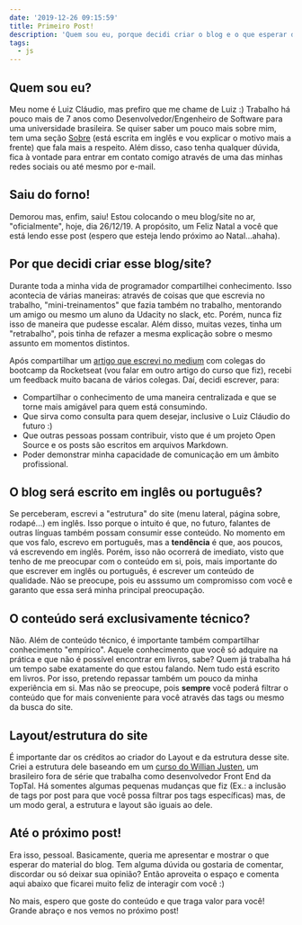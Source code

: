 ```yaml
---
date: '2019-12-26 09:15:59'
title: Primeiro Post!
description: 'Quem sou eu, porque decidi criar o blog e o que esperar de conteúdo.'
tags:
  - js
---
```

## Quem sou eu?

Meu nome é Luiz Cláudio, mas prefiro que me chame de Luiz :) Trabalho há pouco mais de 7 anos como Desenvolvedor/Engenheiro de Software para uma universidade brasileira. Se quiser saber um pouco mais sobre mim, tem uma seção [Sobre](https://lcnogueira.com/about/) (está escrita em inglês e vou explicar o motivo mais a frente) que fala mais a respeito. Além disso, caso tenha qualquer dúvida, fica à vontade para entrar em contato comigo através de uma das minhas redes sociais ou até mesmo por e-mail.

## Saiu do forno!

Demorou mas, enfim, saiu! Estou colocando o meu blog/site no ar, "oficialmente", hoje, dia 26/12/19. A propósito, um Feliz Natal a você que está lendo esse post (espero que esteja lendo próximo ao Natal...ahaha).

## Por que decidi criar esse blog/site?

Durante toda a minha vida de programador compartilhei conhecimento. Isso acontecia de várias maneiras: através de coisas que que escrevia no trabalho, "mini-treinamentos" que fazia também no trabalho, mentorando um amigo ou mesmo um aluno da Udacity no slack, etc. Porém, nunca fiz isso de maneira que pudesse escalar. Além disso, muitas vezes, tinha um "retrabalho", pois tinha de refazer a mesma explicação sobre o mesmo assunto em momentos distintos.

Após compartilhar um [artigo que escrevi no medium](https://medium.com/@lcnogueira/um-guia-para-contribui%C3%A7%C3%A3o-em-projetos-open-source-no-github-46a423e4e9b3?source=friends_link&sk=49e3aa412d8a81cdc74a24f325f88667) com colegas do bootcamp da Rocketseat (vou falar em outro artigo do curso que fiz), recebi um feedback muito bacana de vários colegas. Daí, decidi escrever, para:

* Compartilhar o conhecimento de uma maneira centralizada e que se torne mais amigável para quem está consumindo.
* Que sirva como consulta para quem desejar, inclusive o Luiz Cláudio do futuro :)
* Que outras pessoas possam contribuir, visto que é um projeto Open Source e os posts são escritos em arquivos Markdown.
* Poder demonstrar minha capacidade de comunicação em um âmbito profissional.

## O blog será escrito em inglês ou português?

Se perceberam, escrevi a "estrutura" do site (menu lateral, página sobre, rodapé...) em inglês. Isso porque o intuito é que, no futuro, falantes de outras línguas também possam consumir esse conteúdo. No momento em que vos falo, escrevo em português, mas a **tendência** é que, aos poucos, vá escrevendo em inglês. Porém, isso não ocorrerá de imediato, visto que tenho de me preocupar com o conteúdo em si, pois, mais importante do que escrever em inglês ou português, é escrever um conteúdo de qualidade. Não se preocupe, pois eu asssumo um compromisso com você e garanto que essa será minha principal preocupação.

## O conteúdo será exclusivamente técnico?

Não. Além de conteúdo técnico, é importante também compartilhar conhecimento "empírico". Aquele conhecimento que você só adquire na prática e que não é possível encontrar em livros, sabe? Quem já trabalha há um tempo sabe exatamente do que estou falando. Nem tudo está escrito em livros. Por isso, pretendo repassar também um pouco da minha experiência em si. Mas não se preocupe, pois **sempre** você poderá filtrar o conteúdo que for mais conveniente para você através das tags ou mesmo da busca do site.

## Layout/estrutura do site

É importante dar os créditos ao criador do Layout e da estrutura desse site. Criei a estrutura dele baseando em um [curso do Willian Justen](https://www.udemy.com/course/gatsby-crie-um-site-pwa-com-react-graphql-e-netlify-cms/), um brasileiro fora de série que trabalha como desenvolvedor Front End da TopTal. Há somentes algumas pequenas mudanças que fiz (Ex.: a inclusão de tags por post para que você possa filtrar pos tags específicas) mas, de um modo geral, a estrutura e layout são iguais ao dele.

## Até o próximo post!

Era isso, pessoal. Basicamente, queria me apresentar e mostrar o que esperar do material do blog. Tem alguma dúvida ou gostaria de comentar, discordar ou só deixar sua opinião? Então aproveita o espaço e comenta aqui abaixo que ficarei muito feliz de interagir com você :)

No mais, espero que goste do conteúdo e que traga valor para você! Grande abraço e nos vemos no próximo post!
